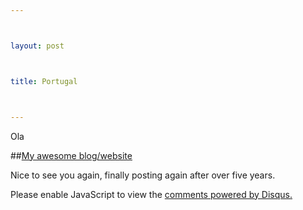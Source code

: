 ```yaml
---



layout: post



title: Portugal



---
```












<p1>
Ola
</p1>







##[My awesome blog/website](http://arintole.github.io)







<p2>
Nice to see you again, finally posting again after over five years.
</p2>

<div id="disqus_thread"></div>

<script type="text/javascript">

    /* * * CONFIGURATION VARIABLES * * */

    var disqus_shortname = 'arintole';

    

    /* * * DON'T EDIT BELOW THIS LINE * * */

    (function() {

        var dsq = document.createElement('script'); dsq.type = 'text/javascript'; dsq.async = true;

        dsq.src = '//' + disqus_shortname + '.disqus.com/embed.js';

        (document.getElementsByTagName('head')[0] || document.getElementsByTagName('body')[0]).appendChild(dsq);

    })();

</script>

<noscript>Please enable JavaScript to view the <a href="https://disqus.com/?ref_noscript" rel="nofollow">comments powered by Disqus.</a></noscript>

























